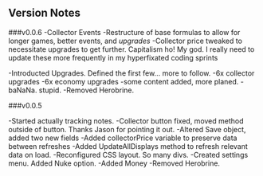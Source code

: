 ## Version Notes
###v0.0.6
-Collector Events
-Restructure of base formulas to allow for longer games, better events, and *upgrades*
	-Collector price tweaked to necessitate upgrades to get further. Capitalism ho!
My god. I really need to update these more frequently in my hyperfixated coding sprints

-Introducted Upgrades. Defined the first few... more to follow. 
	-6x collector upgrades
	-6x economy upgrades
-some content added, more planed.
-baNaNa. stupid.
-Removed Herobrine.




###v0.0.5

-Started actually tracking notes.
-Collector button fixed, moved method outside of button. Thanks Jason for pointing it out.
-Altered Save object, added two new fields
	-Added collectorPrice variable to preserve data between refreshes
	-Added UpdateAllDisplays method to refresh relevant data on load. 
-Reconfigured CSS layout. So many divs.
-Created settings menu. Added Nuke option. 
-Added Money
-Removed Herobrine.
